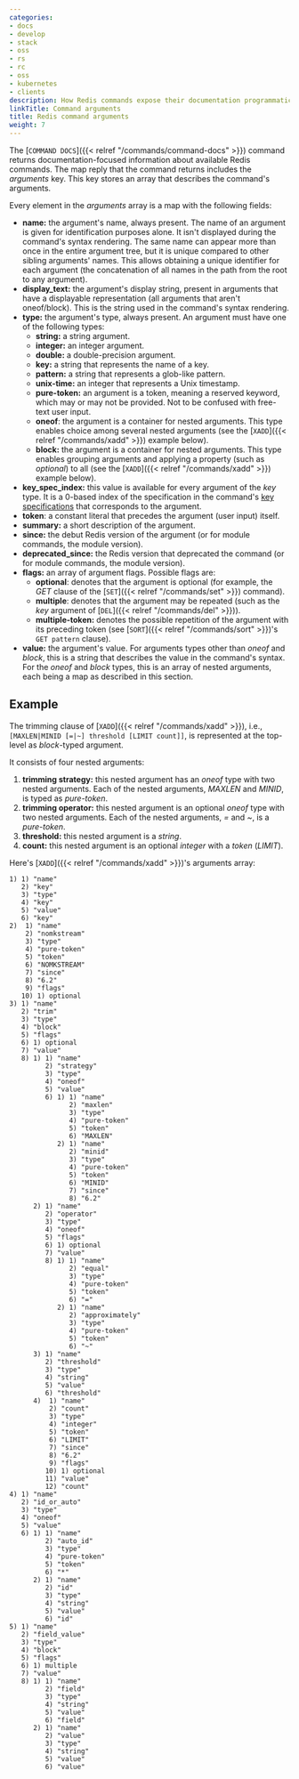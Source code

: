 ```yaml
---
categories:
- docs
- develop
- stack
- oss
- rs
- rc
- oss
- kubernetes
- clients
description: How Redis commands expose their documentation programmatically
linkTitle: Command arguments
title: Redis command arguments
weight: 7
---
```


The [`COMMAND DOCS`]({{< relref "/commands/command-docs" >}}) command returns documentation-focused information about available Redis commands.
The map reply that the command returns includes the _arguments_ key.
This key stores an array that describes the command's arguments.

Every element in the _arguments_ array is a map with the following fields:

* **name:** the argument's name, always present.
  The name of an argument is given for identification purposes alone.
  It isn't displayed during the command's syntax rendering.
  The same name can appear more than once in the entire argument tree, but it is unique compared to other sibling arguments' names.
  This allows obtaining a unique identifier for each argument (the concatenation of all names in the path from the root to any argument).
* **display_text:** the argument's display string, present in arguments that have a displayable representation (all arguments that aren't oneof/block).
  This is the string used in the command's syntax rendering.
* **type:** the argument's type, always present.
  An argument must have one of the following types:
  - **string:** a string argument.
  - **integer:** an integer argument.
  - **double:** a double-precision argument.
  - **key:** a string that represents the name of a key.
  - **pattern:** a string that represents a glob-like pattern.
  - **unix-time:** an integer that represents a Unix timestamp.
  - **pure-token:** an argument is a token, meaning a reserved keyword, which may or may not be provided. 
    Not to be confused with free-text user input.
  - **oneof**: the argument is a container for nested arguments.
    This type enables choice among several nested arguments (see the [`XADD`]({{< relref "/commands/xadd" >}}) example below).
  - **block:** the argument is a container for nested arguments.
    This type enables grouping arguments and applying a property (such as _optional_) to all (see the [`XADD`]({{< relref "/commands/xadd" >}}) example below).
* **key_spec_index:** this value is available for every argument of the _key_ type.
  It is a 0-based index of the specification in the command's [key specifications][tr] that corresponds to the argument.
* **token**: a constant literal that precedes the argument (user input) itself.
* **summary:** a short description of the argument.
* **since:** the debut Redis version of the argument (or for module commands, the module version).
* **deprecated_since:** the Redis version that deprecated the command (or for module commands, the module version).
* **flags:** an array of argument flags.
  Possible flags are:
  - **optional**: denotes that the argument is optional (for example, the _GET_ clause of the  [`SET`]({{< relref "/commands/set" >}}) command).
  - **multiple**: denotes that the argument may be repeated (such as the _key_ argument of [`DEL`]({{< relref "/commands/del" >}})).
  - **multiple-token:** denotes the possible repetition of the argument with its preceding token (see [`SORT`]({{< relref "/commands/sort" >}})'s `GET pattern` clause).
* **value:** the argument's value.
  For arguments types other than _oneof_ and _block_, this is a string that describes the value in the command's syntax.
  For the _oneof_ and _block_ types, this is an array of nested arguments, each being a map as described in this section.

[tr]: /topics/key-specs

## Example

The trimming clause of [`XADD`]({{< relref "/commands/xadd" >}}), i.e., `[MAXLEN|MINID [=|~] threshold [LIMIT count]]`, is represented at the top-level as _block_-typed argument.

It consists of four nested arguments:

1. **trimming strategy:** this nested argument has an _oneof_ type with two nested arguments.
  Each of the nested arguments, _MAXLEN_ and _MINID_, is typed as _pure-token_.
2. **trimming operator:** this nested argument is an optional _oneof_ type with two nested arguments.
  Each of the nested arguments, _=_ and _~_, is a _pure-token_.
3. **threshold:** this nested argument is a _string_.
4. **count:** this nested argument is an optional _integer_ with a _token_ (_LIMIT_).

Here's [`XADD`]({{< relref "/commands/xadd" >}})'s arguments array:

```
1) 1) "name"
   2) "key"
   3) "type"
   4) "key"
   5) "value"
   6) "key"
2)  1) "name"
    2) "nomkstream"
    3) "type"
    4) "pure-token"
    5) "token"
    6) "NOMKSTREAM"
    7) "since"
    8) "6.2"
    9) "flags"
   10) 1) optional
3) 1) "name"
   2) "trim"
   3) "type"
   4) "block"
   5) "flags"
   6) 1) optional
   7) "value"
   8) 1) 1) "name"
         2) "strategy"
         3) "type"
         4) "oneof"
         5) "value"
         6) 1) 1) "name"
               2) "maxlen"
               3) "type"
               4) "pure-token"
               5) "token"
               6) "MAXLEN"
            2) 1) "name"
               2) "minid"
               3) "type"
               4) "pure-token"
               5) "token"
               6) "MINID"
               7) "since"
               8) "6.2"
      2) 1) "name"
         2) "operator"
         3) "type"
         4) "oneof"
         5) "flags"
         6) 1) optional
         7) "value"
         8) 1) 1) "name"
               2) "equal"
               3) "type"
               4) "pure-token"
               5) "token"
               6) "="
            2) 1) "name"
               2) "approximately"
               3) "type"
               4) "pure-token"
               5) "token"
               6) "~"
      3) 1) "name"
         2) "threshold"
         3) "type"
         4) "string"
         5) "value"
         6) "threshold"
      4)  1) "name"
          2) "count"
          3) "type"
          4) "integer"
          5) "token"
          6) "LIMIT"
          7) "since"
          8) "6.2"
          9) "flags"
         10) 1) optional
         11) "value"
         12) "count"
4) 1) "name"
   2) "id_or_auto"
   3) "type"
   4) "oneof"
   5) "value"
   6) 1) 1) "name"
         2) "auto_id"
         3) "type"
         4) "pure-token"
         5) "token"
         6) "*"
      2) 1) "name"
         2) "id"
         3) "type"
         4) "string"
         5) "value"
         6) "id"
5) 1) "name"
   2) "field_value"
   3) "type"
   4) "block"
   5) "flags"
   6) 1) multiple
   7) "value"
   8) 1) 1) "name"
         2) "field"
         3) "type"
         4) "string"
         5) "value"
         6) "field"
      2) 1) "name"
         2) "value"
         3) "type"
         4) "string"
         5) "value"
         6) "value"
```
